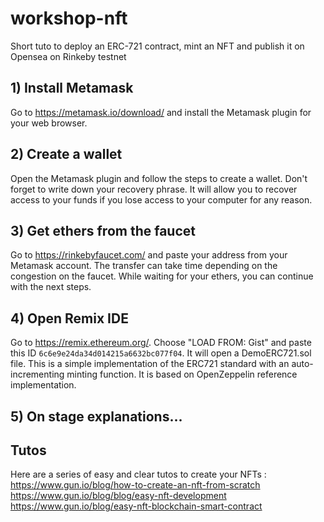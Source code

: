 # workshop-nft
Short tuto to deploy an ERC-721 contract, mint an NFT and publish it on Opensea on Rinkeby testnet


## 1) Install Metamask
Go to https://metamask.io/download/ and install the Metamask plugin for your web browser.

## 2) Create a wallet
Open the Metamask plugin and follow the steps to create a wallet. Don't forget to write down your recovery phrase. It will allow you to recover access to your funds if you lose access to your computer for any reason.

## 3) Get ethers from the faucet
Go to https://rinkebyfaucet.com/ and paste your address from your Metamask account. The transfer can take time depending on the congestion on the faucet.
While waiting for your ethers, you can continue with the next steps.

## 4) Open Remix IDE
Go to https://remix.ethereum.org/.
Choose "LOAD FROM: Gist" and paste this ID `6c6e9e24da34d014215a6632bc077f04`. It will open a DemoERC721.sol file. This is a simple implementation of the ERC721 standard with an auto-incrementing minting function. It is based on OpenZeppelin reference implementation.

## 5) On stage explanations...

## Tutos
Here are a series of easy and clear tutos to create your NFTs : <br>
https://www.gun.io/blog/how-to-create-an-nft-from-scratch <br>
https://www.gun.io/blog/blog/easy-nft-development <br>
https://www.gun.io/blog/easy-nft-blockchain-smart-contract

